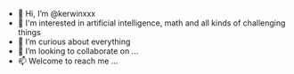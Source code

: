 - 👋 Hi, I’m @kerwinxxx
- 👀 I'm interested in artificial intelligence, math and all kinds of challenging things
- 🌱 I’m curious about everything
- 💞️ I’m looking to collaborate on ...
- 📫 Welcome to reach me ...

<!---
Eli-Jim/Eli-Jim is a ✨ special ✨ repository because its `README.md` (this file) appears on your GitHub profile.
You can click the Preview link to take a look at your changes.
--->
